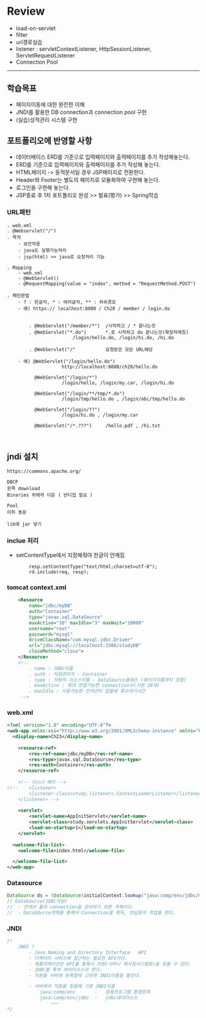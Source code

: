 # Review
- load-on-servlet
- filter
- url경로실습
- listener : servletContextListener, HttpSessionListener, ServletRequestListener
- Connection Pool


-----------------------------------------------------

## 학습목표
- 페이지이동에 대한 완전한 이해
- JNDI를 활용한 DB connection과 connection pool 구현
- (실습)성적관리 시스템 구현

## 포트폴리오에 반영할 사항
- 데이터베이스 ERD를 기준으로 입력페이지와 출력페이지를 추가 작성해놓는다.
- ERD를 기준으로 입력페이지와 출력페이지를 추가 작성해 놓는다.
- HTML페이지 -> 동적문서일 경우 JSP페이지로 전환한다.
- Header와 Footer는 별도의 페이지로 모듈화하여 구현해 놓는다.
- 로그인을 구현해 놓는다.
- JSP종료 후 1차 포트폴리오 완성 >> 발표(평가) >> Spring학습

### URL패턴
```
. web.xml
. @Webservlet("/")
. 목적
	- 보안적용
	- java도 실행가능처리
	- jsp(html) >> java로 요청처리 기능

. Mapping
	- web.xml
	- @WebServlet()
	- @RequestMapping(value = "index", method = "RequestMethod.POST")
        	
. 패턴문법
	- ? : 한글자, * : 여러글자, ** : 하위경로
	- 예) https:// localhost:8080 / Ch20 / member / login.do
		
	
		. @WebServlet("/member/*")	/시작하고 / * 끝나는것
		. @WebServlet("*.do")		*.로 시작하고 do 끝나는것(확장자매칭)
						/login/hello.do, /login/hi.do, /hi.do
		
		. @WebServlet("/"           요청받은 모든 URL해당
		
	- 예) @WebServlet("/login/hello.do")
					http://localhost:8080/ch20/hello.do
		  
		  @WebServlet("/login/*")
		  			/login/hello, /login/my.car, /login/hi.do
					
		  @WebServlet("/login/**/tmp/*.do")
		  			/login/tmp/hello.do , /login/abc/tmp/hello.do
					
		  @WebServlet("/login/??")
		  			/login/hi.do , /login/my.car
		
		  @WebServlet("/*.???")		/hello.pdf , /hi.txt
		  			
		
```


## jndi 설치
```
https://commons.apache.org/

DBCP
왼쪽 download
Binaries 위에꺼 다운 ( 반디집 필요 )

Pool
이하 동문

lib에 jar 넣기
```


### inclue 처리
- setContentType에서 지정해줘야 한글이 안깨짐
```
		resp.setContentType("text/html;charset=utf-8");
		rd.include(req, resp);
```

### tomcat context.xml
```xml
	<Resource
		name="jdbc/myDB"
		auth="Container"
		type="javax.sql.DataSource"
		maxActive="10" maxIdle="3" maxWait="10000"
		username="root"
		password="mysql"
		driveClassName="com.mysql.jdbc.Driver"
		url="jdbc:mysql://localhost:3306/studyDB"
		closeMethod="close">
	</Resource>
	<!-- 
		. name : JDBC이름
		. auth : 자원관리자 - Container
		. type : 자원의 리소스이름 - DataSource클래스 (패키지이름까지 포함)
		. maxActive : 최대 연결가능한 connection수(기본 20개)
		. maxIdle : 사용가능한 컨넥션이 없을때 회수대기시간
	 -->
```

### web.xml
```xml
<?xml version="1.0" encoding="UTF-8"?>
<web-app xmlns:xsi="http://www.w3.org/2001/XMLSchema-instance" xmlns="http://xmlns.jcp.org/xml/ns/javaee" xsi:schemaLocation="http://xmlns.jcp.org/xml/ns/javaee http://xmlns.jcp.org/xml/ns/javaee/web-app_3_1.xsd" version="3.1">
  <display-name>Ch23</display-name>
	
	<resource-ref>
		<res-ref-name>jdbc/myDB</res-ref-name>
		<res-type>javax.sql.DataSource</res-type>
		<res-auth>Container</res-auth>
	</resource-ref>
	
	<!-- 리스너 배치 -->
<!-- 	<listener>
		<listener-class>study.listeners.ContextLoaderListener</listener-class>
	</listener> -->
	
	<servlet>
		<servlet-name>AppInitServlet</servlet-name>
		<servlet-class>study.servlets.AppInitServlet</servlet-class>
		<load-on-startup>1</load-on-startup>
	</servlet>
  
  <welcome-file-list>
    <welcome-file>index.html</welcome-file>

  </welcome-file-list>
</web-app>
```


### Datasource
```java
DataSource ds = (DataSource)initialContext.lookup("java:comp/env/jdbc/myDB");
// DataSource(JDBC자원)
//	- 컨넥션 풀의 connection을 관리하기 위한 객체이다.
//	- DataSOurce객체를 통해서 Connection을 획득, 반납등의 작업을 한다.
```

### JNDI
```java
/*
	JNDI ?
		- Java Naming and Directory Interface	API
		- 디렉터리 서비스에 접근하는 필요한 API이다.
		- 애플리케이션은 API를 통해서 자원(서버나 메시징시스템등)을 찾을 수 있다.
		- JDBC를 특히 데이터소스라 한다.
		- 자원을 서버에 등록할때 고유한 JNDI이름을 붙인다.

		- 서버에서 자원을 찾을때 기본 JNDI이름
			java:comp/env		-	응용프로그램 환경항목
			java:comp/env/jdbc	-	jdbc데이터소스 
				~~~
*/
```
